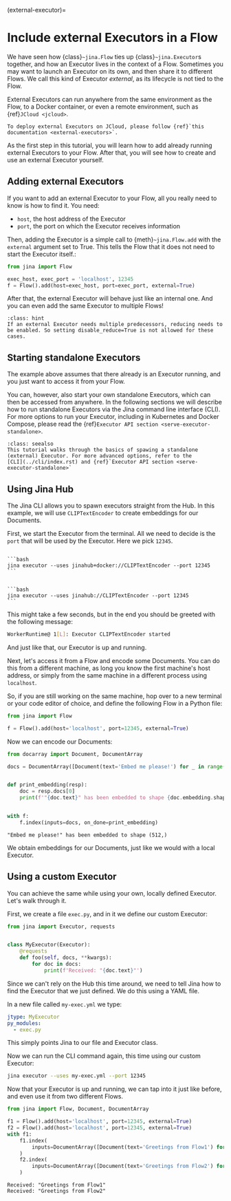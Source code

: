 (external-executor)=
# Include external Executors in a Flow

We have seen how {class}`~jina.Flow` ties up {class}`~jina.Executor`s together, and how an Executor lives in the context of a Flow. Sometimes you may want to launch an Executor on its own, and then share it to different Flows. We call this kind of Executor *external*, as its lifecycle is not tied to the Flow.


External Executors can run anywhere from the same environment as the Flow, to a Docker container, or even a remote
environment, such as {ref}`JCloud <jcloud>`.

```{tip}
To deploy external Executors on JCloud, please follow {ref}`this documentation <external-executors>`.
```

As the first step in this tutorial, you will learn how to add already running external Executors to your Flow.
After that, you will see how to create and use an external Executor yourself.

## Adding external Executors

If you want to add an external Executor to your Flow, all you really need to know is how to find it.
You need:

- `host`, the host address of the Executor
- `port`, the port on which the Executor receives information

Then, adding the Executor is a simple call to {meth}`~jina.Flow.add`  with the `external` argument set to True. This tells the Flow that
it does not need to start the Executor itself.:

```python
from jina import Flow

exec_host, exec_port = 'localhost', 12345
f = Flow().add(host=exec_host, port=exec_port, external=True)
```

After that, the external Executor will behave just like an internal one. And you can even add the same Executor to multiple
Flows!

````{admonition} Note
:class: hint
If an external Executor needs multiple predecessors, reducing needs to be enabled. So setting disable_reduce=True is not allowed for these cases. 
````

## Starting standalone Executors

The example above assumes that there already is an Executor running, and you just want to access
it from your Flow.


You can, however, also start your own standalone Executors, which can then be accessed from anywhere.
In the following sections we will describe how to run standalone Executors via the Jina command line interface (CLI). For more options to run your Executor, including in Kubernetes and Docker Compose, please read the {ref}`Executor API section <serve-executor-standalone>`.


````{admonition} Advanced deployment options
:class: seealso
This tutorial walks through the basics of spawing a standalone (external) Executor. For more advanced options, refer to the
[CLI](../cli/index.rst) and {ref}`Executor API section <serve-executor-standalone>`
````

## Using Jina Hub

The Jina CLI allows you to spawn executors straight from the Hub.
In this example, we will use `CLIPTextEncoder` to create embeddings for our Documents.

First, we start the Executor from the terminal. All we need to decide is the `port` that will be used by the Executor.
Here we pick `12345`.

````{tab} Using Docker

```bash
jina executor --uses jinahub+docker://CLIPTextEncoder --port 12345
```

````

````{tab} Without Docker

```bash
jina executor --uses jinahub://CLIPTextEncoder --port 12345
```

````

This might take a few seconds, but in the end you should be greeted with the
following message:

```bash
WorkerRuntime@ 1[L]: Executor CLIPTextEncoder started
```

And just like that, our Executor is up and running.

Next, let's access it from a Flow and encode some Documents. You can do this from a different machine, as long you know
the first machine's host address, or simply from the same machine in a different process using `localhost`.

So, if you are still working on the same machine, hop over to a new terminal or your code editor of choice, and define
the following Flow in a Python file:

```python
from jina import Flow

f = Flow().add(host='localhost', port=12345, external=True)
```

Now we can encode our Documents:

```python
from docarray import Document, DocumentArray

docs = DocumentArray([Document(text='Embed me please!') for _ in range(5)])


def print_embedding(resp):
    doc = resp.docs[0]
    print(f'"{doc.text}" has been embedded to shape {doc.embedding.shape}')


with f:
    f.index(inputs=docs, on_done=print_embedding)
```

```shell
"Embed me please!" has been embedded to shape (512,)
```

We obtain embeddings for our Documents, just like we would with a local Executor.

## Using a custom Executor

You can achieve the same while using your own, locally defined Executor. Let's walk through it.

First, we create a file `exec.py`, and in it we define our custom Executor:

```python
from jina import Executor, requests


class MyExecutor(Executor):
    @requests
    def foo(self, docs, **kwargs):
        for doc in docs:
            print(f'Received: "{doc.text}"')
```

Since we can't rely on the Hub this time around, we need to tell Jina how to find the Executor that we just defined.
We do this using a YAML file.

In a new file called `my-exec.yml` we type:

```yaml
jtype: MyExecutor
py_modules:
  - exec.py
```

This simply points Jina to our file and Executor class.

Now we can run the CLI command again, this time using our custom Executor:

```bash
jina executor --uses my-exec.yml --port 12345
```

Now that your Executor is up and running, we can tap into it just like before, and even use it from two different Flows.

```python
from jina import Flow, Document, DocumentArray

f1 = Flow().add(host='localhost', port=12345, external=True)
f2 = Flow().add(host='localhost', port=12345, external=True)
with f1:
    f1.index(
        inputs=DocumentArray([Document(text='Greetings from Flow1') for _ in range(1)])
    )
    f2.index(
        inputs=DocumentArray([Document(text='Greetings from Flow2') for _ in range(1)])
    )
```

```shell
Received: "Greetings from Flow1"
Received: "Greetings from Flow2"
```

